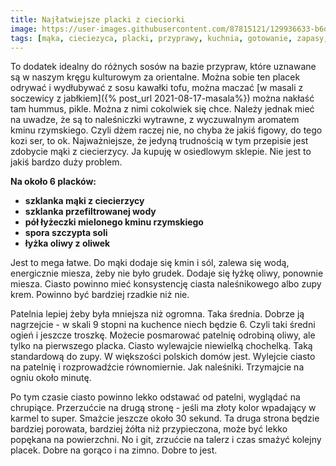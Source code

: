 ```yaml
---
title: Najłatwiejsze placki z cieciorki
image: https://user-images.githubusercontent.com/87815121/129936633-b6dc77f3-b42d-41e5-a359-d8807294d824.jpeg
tags: [mąka, cieciezyca, placki, przyprawy, kuchnia, gotowanie, zapasy, jedzenie, burakowa]
---
```

To dodatek idealny do różnych sosów na bazie przypraw, które uznawane są w naszym kręgu kulturowym za orientalne. Można sobie ten placek odrywać 
i wydłubywać z sosu kawałki tofu, można maczać [w masali z soczewicy z jabłkiem]({% post_url 2021-08-17-masala%})  można nakłaść tam hummus, pikle. Można z nimi cokolwiek się chce. 
Należy jednak mieć na uwadze, że są to naleśniczki wytrawne, z wyczuwalnym aromatem kminu rzymskiego. Czyli dżem raczej nie, no chyba że jakiś figowy, 
do tego kozi ser, to ok. Najważniejsze, że jedyną trudnością w tym przepisie jest zdobycie mąki z ciecierzycy. Ja kupuję w osiedlowym sklepie. Nie jest 
to jakiś bardzo duży problem. 

**Na około 6 placków:**

- **szklanka mąki z ciecierzycy**
- **szklanka przefiltrowanej wody**
- **pół łyżeczki mielonego kminu rzymskiego**
- **spora szczypta soli**
- **łyżka oliwy z oliwek**

Jest to mega łatwe. Do mąki dodaje się kmin i sól, zalewa się wodą, energicznie miesza, żeby nie było grudek. Dodaje się łyżkę oliwy, ponownie miesza. 
Ciasto powinno mieć konsystencję ciasta naleśnikowego albo zupy krem. Powinno być bardziej rzadkie niż nie. 

Patelnia lepiej żeby była mniejsza niż ogromna. Taka średnia. Dobrze ją nagrzejcie - w skali 9 stopni na kuchence niech będzie 6. Czyli taki średni ogień
i jeszcze troszkę. Możecie posmarować patelnię odrobiną oliwy, ale tylko na pierwszego placka. Ciasto wylewajcie niewielką chochelką. Taką standardową do
zupy. W większości polskich domów jest. Wylejcie ciasto na patelnię i rozprowadźcie równomiernie. Jak naleśniki. Trzymajcie na ogniu około minutę. 

Po tym czasie ciasto powinno lekko odstawać od patelni, wyglądać na chrupiące. Przerzućcie na drugą stronę - jeśli ma złoty kolor wpadający w karmel to 
super. Smażcie jeszcze około 30 sekund. Ta druga strona będzie bardziej porowata, bardziej żółta niż przypieczona, może być lekko popękana na powierzchni.
No i git, zrzućcie na talerz i czas smażyć kolejny placek. Dobre na gorąco i na zimno. Dobre to jest.
